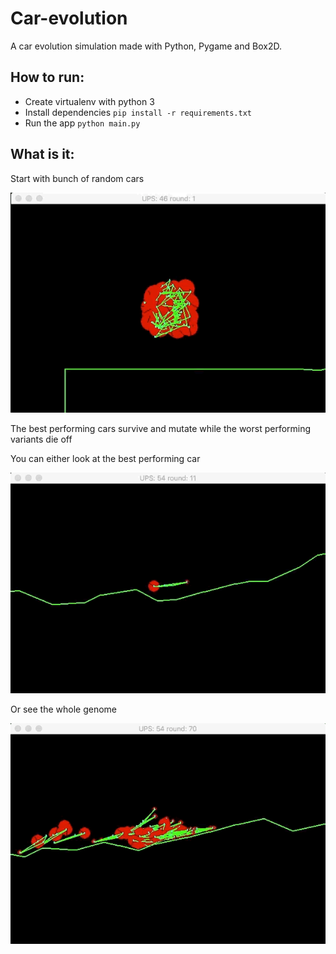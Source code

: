 # Car-evolution

A car evolution simulation made with Python, Pygame and Box2D.

## How to run:

 - Create virtualenv with python 3
 - Install dependencies `pip install -r requirements.txt`
 - Run the app `python main.py`

## What is it:

Start with bunch of random cars

![First](first.gif)

The best performing cars survive and mutate while the worst performing variants die off

You can either look at the best performing car

![Second](second.gif)

Or see the whole genome

![Third](third.gif)



